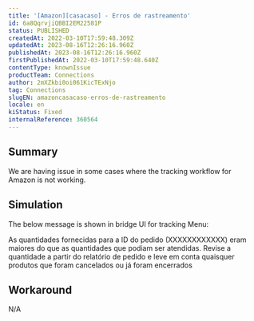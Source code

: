 ```yaml
---
title: '[Amazon][casacaso] - Erros de rastreamento'
id: 6a8QqrvjiQBBI2EM22581P
status: PUBLISHED
createdAt: 2022-03-10T17:59:48.309Z
updatedAt: 2023-08-16T12:26:16.960Z
publishedAt: 2023-08-16T12:26:16.960Z
firstPublishedAt: 2022-03-10T17:59:48.640Z
contentType: knownIssue
productTeam: Connections
author: 2mXZkbi0oi061KicTExNjo
tag: Connections
slugEN: amazoncasacaso-erros-de-rastreamento
locale: en
kiStatus: Fixed
internalReference: 360564
---
```


## Summary


We are having issue in some cases where the tracking workflow for Amazon is not working.


##

## Simulation



The below message is shown in bridge UI for tracking Menu:

As quantidades fornecidas para a ID do pedido (XXXXXXXXXXXX) eram maiores do que as quantidades que podiam ser atendidas. Revise a quantidade a partir do relatório de pedido e leve em conta quaisquer produtos que foram cancelados ou já foram encerrados


##

## Workaround


N/A





